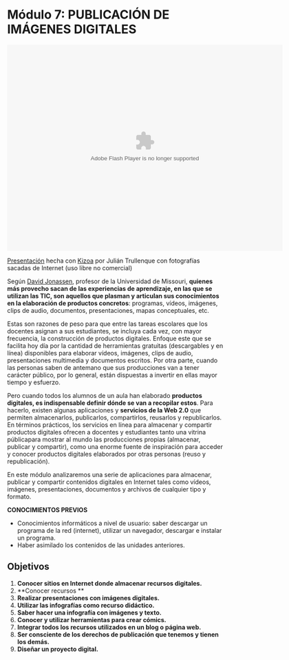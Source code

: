 # Módulo 7: PUBLICACIÓN DE IMÁGENES DIGITALES

<object type="application/x-shockwave-flash" data="http://pf.kizoa.com/sflite.swf?did=6862557&amp;k=9848236" width="640" height="480"><param name="wmode" value="transparent"><param name="allowFullScreen" value="true"><param name="src" value="http://pf.kizoa.com/sflite.swf?did=6862557&amp;k=9848236"><param name="allowfullscreen" value="true"></object>

[Presentación](http://www.kizoa.es/diapositivas/d6862557k9848236o2/fotos-curiosas) hecha con [Kizoa](http://www.kizoa.es) por Julián Trullenque con fotografías sacadas de Internet (uso libre no comercial)

Según [David Jonassen](http://edtk.co/PS7HH), profesor de la Universidad de Missouri, **quienes más provecho sacan de las experiencias de aprendizaje, en las que se utilizan las TIC, son aquellos que plasman y articulan sus conocimientos en la elaboración de productos concretos**: programas, vídeos, imágenes, clips de audio, documentos, presentaciones, mapas conceptuales, etc.

Estas son razones de peso para que entre las tareas escolares que los docentes asignan a sus estudiantes, se incluya cada vez, con mayor frecuencia, la construcción de productos digitales. Enfoque este que se facilita hoy día por la cantidad de herramientas gratuitas (descargables y en línea) disponibles para elaborar vídeos, imágenes, clips de audio, presentaciones multimedia y documentos escritos. Por otra parte, cuando las personas saben de antemano que sus producciones van a tener carácter público, por lo general, están dispuestas a invertir en ellas mayor tiempo y esfuerzo.

Pero cuando todos los alumnos de un aula han elaborado **productos digitales, es indispensable definir dónde se van a recopilar estos**. Para hacerlo, existen algunas aplicaciones y **servicios de la Web 2.0** que permiten almacenarlos, publicarlos, compartirlos, reusarlos y republicarlos. En términos prácticos, los servicios en línea para almacenar y compartir productos digitales ofrecen a docentes y estudiantes tanto una vitrina públicapara mostrar al mundo las producciones propias (almacenar, publicar y compartir), como una enorme fuente de inspiración para acceder y conocer productos digitales elaborados por otras personas (reuso y republicación).

En este módulo analizaremos una serie de aplicaciones para almacenar, publicar y compartir contenidos digitales en Internet tales como vídeos, imágenes, presentaciones, documentos y archivos de cualquier tipo y formato.

**CONOCIMIENTOS PREVIOS**

*   Conocimientos informáticos a nivel de usuario: saber descargar un programa de la red (internet), utilizar un navegador, descargar e instalar un programa.
*   Haber asimilado los contenidos de las unidades anteriores.

## Objetivos

1.  **Conocer sitios en Internet donde almacenar recursos digitales.**
2.  **Conocer recursos **
3.  **Realizar presentaciones con imágenes digitales.**
4.  **Utilizar las infografías como recurso didáctico.**
5.  **Saber hacer una infografía con imágenes y texto.**
6.  **Conocer y utilizar herramientas para crear cómics.**
7.  **Integrar todos los recursos utilizados en un blog o página web.**
8.  **Ser consciente de los derechos de publicación que tenemos y tienen los demás.**
9.  **Diseñar un proyecto digital.**

